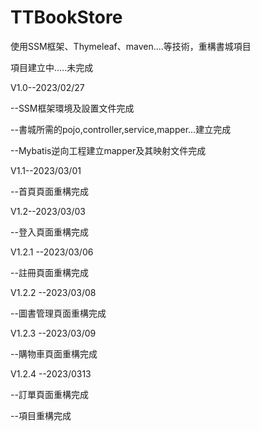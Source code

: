 # TTBookStore
使用SSM框架、Thymeleaf、maven....等技術，重構書城項目




項目建立中.....未完成








V1.0--2023/02/27

--SSM框架環境及設置文件完成

--書城所需的pojo,controller,service,mapper...建立完成

--Mybatis逆向工程建立mapper及其映射文件完成

V1.1--2023/03/01

--首頁頁面重構完成

V1.2--2023/03/03

--登入頁面重構完成

V1.2.1 --2023/03/06

--註冊頁面重構完成

V1.2.2 --2023/03/08

--圖書管理頁面重構完成

V1.2.3 --2023/03/09

--購物車頁面重構完成

V1.2.4 --2023/0313

--訂單頁面重構完成

--項目重構完成
